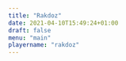 ```yaml
---
title: "Rakdoz"
date: 2021-04-10T15:49:24+01:00
draft: false
menu: "main"
playername: "rakdoz"
---
```


